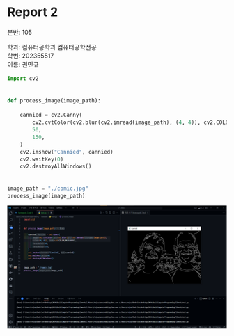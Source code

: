 # Report 2

분반: 105

학과: 컴퓨터공학과 컴퓨터공학전공\
학번: 202355517\
이름: 권민규

```python
import cv2


def process_image(image_path):

    cannied = cv2.Canny(
        cv2.cvtColor(cv2.blur(cv2.imread(image_path), (4, 4)), cv2.COLOR_BGR2GRAY),
        50,
        150,
    )
    cv2.imshow("Cannied", cannied)
    cv2.waitKey(0)
    cv2.destroyAllWindows()


image_path = "./comic.jpg"
process_image(image_path)
```
![image](image-1.png)